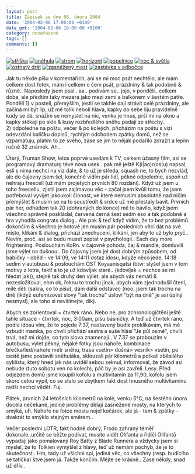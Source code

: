 ```yaml
---
layout: post
title: Zápisek ze dne 06. února 2004
date: '2004-02-06 17:00:00 +0100'
date_gmt: '2004-02-06 16:00:00 +0100'
category: nezařazené
tags: []
comments: []
---
```

<div >  <a href="%base_url%/assets/old-images/striska.jpg"><img alt="stříška" src="%base_url%/assets/old-images/striska.jpg"></a>  <a href="%base_url%/assets/old-images/snehula.jpg"><img alt="sněhula" src="%base_url%/assets/old-images/snehula.jpg"></a>  <a href="%base_url%/assets/old-images/strom1.jpg"><img alt="strom" src="%base_url%/assets/old-images/strom1.jpg"></a>  <a href="%base_url%/assets/old-images/horizont.jpg"><img alt="horizont" src="%base_url%/assets/old-images/horizont.jpg"></a>  <a href="%base_url%/assets/old-images/popelnice.jpg"><img alt="popelnice" src="%base_url%/assets/old-images/popelnice.jpg"></a>  <a href="%base_url%/assets/old-images/noc.jpg"><img alt="noc &amp; světla" src="%base_url%/assets/old-images/noc.jpg"></a>  <a href="%base_url%/assets/old-images/ostnaty.jpg"><img alt="ostnatý drát" src="%base_url%/assets/old-images/ostnaty.jpg"></a>  <a href="%base_url%/assets/old-images/most1.jpg"><img alt="zasněžený most" src="%base_url%/assets/old-images/most1.jpg"></a>  <a href="%base_url%/assets/old-images/dino.jpg"><img alt="zastávka v odbočce" src="%base_url%/assets/old-images/dino.jpg"></a>  </div>
<p>Jak tu někde píšu v komentářích, ani se mi moc psát nechtělo, ale mám celkem dost fotek, mám  i celkem o čem psát, prázdniny &amp; tak podobně &amp; různě.. Naposledy jsem psal.. aa.. podívám se..  jojo, v pondělí.. celkem doba, ale předtím taky mezera jako mezi zemí a balkónem v šestém patře. Pondělí  1)&nbsp;v posteli, přemýšlím, jestli se takhle dají strávit celé prázdniny, ale začíná mi být líp, už mě tolik  nebolí hlava, kapky do sebe liju pravidelně kudy se dá, snažím se nemyslet na nic, venku je hnus, prší  mi na okno a kapky stékají po skle &amp; kusy rozbředlého sněhu padají ze střechy.. 2)&nbsp;odpoledne  na poštu, večer & po kolejích, přicházím na poštu s vizí odevzdání balíčku dopisů, rychlým odchodem  zpátky domů, než se vzpamatuju, platím to ze svého, zase se jim to nějak podařilo zdražit a lepím  ručně 32 známek. Ah..</p>
<p>Úterý, Truman Show, letos poprvé usedám k TV, celkem úžasný film, asi se programový dramaturg  tévé nova usek.. pak mě ještě K(i|ao)r(os|u) napsal, esli s nima nechci na viz dále, &amp; to už je středa,  squash ne, to bych nezvlád, ale do čajovny jsem šel, konečně vidím pár lidí, pěkné odpoledne,  aspoň už nehraju freecell (už mám projetých prvních 80 rozdání). Když už jsem u toho freecellu,  zjistil jsem zajímavou věc - začal jsem kvůli tomu, že jsem potřeboval vyvíjet jakoukoli činnost,  ve které nemusím absolutně nad ničím přemýšlet &amp; musím se na to soustředit &amp; srdce už mě přestaly bavit.  Prvních pár her, odhadem tak 20 (dohraných do konce) mě to bavilo, když jsem všechno správně poskládal,  červená černá šest sedm eso a tak podobně a hra vyhodila congrats dialog.. Ale pak &amp; teď když vidím, že  to bez problémů dokončím &amp; všechno je hotové jen musím pár posledních věcí dát na své místo, klikání  &amp; dialog, přichází znechucení, klikání, jen aby to už bylo pryč.. Nevím, proč, asi se budu muset zeptat  v psychologii.. Each day more frightening. Poslouchám KoRn. v čajovně pohoda, čaj &amp; mandle, domluvili  jsme výlet na dušnou.. Do čajovny jsem jel dost  dobrým způsobem, od babičky - oběd - ve 14:09, ve 14:11 dotaz idosu, kdyže něco jede, 14:18 sedím v autobusu  &amp; poslouchám OST Koyaanisqatsi (btw: slyšel jsem v tom motivy z lotra, fakt! a to je už kdovíjak staré..  (kdovíjak = nechce se mi hledat jak)), stejně tak druhý den výlet, ale abych vás nemátl &amp; nezesložiťoval,  ehm ok, řeknu to trochu jinak, abych vám zjednodušil čtení, milé děti (sakra, co to píšu), dám další odstavec  (noo, jsem tak trochu na dně (ikdyž eufemizovat slovy &quot;tak trochu&quot; úsloví &quot;být na dně&quot;  je asi úplný nesmysl), ale toho si nevšímejte, dík).</p>
<p>Abych se zorientoval = čtvrtek ráno. Nebo ne, pro zchronologičtění ještě tahle situace - čtvrtek, noc, 3:00am,  píšu básničky. A teď už čtvrtek ráno, podle idosu vím, že to pojede 7:37, nastavený budík proklikávám, má mě vzbudit  mamka, po chvíli přichází sestra a suše hlásí &quot;Je půl osmé&quot;, chvíli trvá, než mi dojde, co tyto slova znamenají..  V 7.37 se probouzím v autobusu, výlet pěkný, nějaké fotky jsou nahoře, kombinace břečka/led/nahoře metr sněhu,  trasa vsetín&gt; dušná&gt; vesník&gt; vsetín, po cestě jsme postavili sněhuláka, sklouzali pár kilometrů  a potkali zběsilého cyklistu, který hned jak nás uviděl sebou seknul, informoval, že závod asi nebude (tuto sobotu  ven na kolech), páč by je asi zavřeli. Lesy. Před odjezdem domů jsme koupili kofolu a multivitamín za 11,90,  kofolu jsem skoro celou vypil, co se stalo se zbytkem fakt dost hnusného multivitamínu radši nechci vědět. Fuj.</p>
<p>Pátek, prvních 24 letošních kilometrů na kole, venku 5&deg;C, na šestého února docela nečekané, jediné  problémy dělají zasněžené mosty, na kterých to smýká, uh. Nahoře na fotce mostu nejel kočárek, ale já -  tam &amp; zpátky - dvakrát to smýklo stejným směrem..</p>
<p>Večer poslední LOTR, fakt hodně dobrý, Frodo zahraný téměř dokonale..určitě se běžte podívat, musíte vidět  Olifanta a řidiči Olifantů vypadají jako pomalovaný Roy Batty z Blade Runnera a vždycky jsem si myslel,  že to Tolkien vymýšlel z hlavy, teď už nemám pochyb, že je to skutečnost.. Hm, tady už všichni spí, jediná věc,  co všechny (resp. budícího se tatíčka) štve jsem já. Takže končím. Mějte se krásně..  Zase někdy, snad už dřív..</p>
